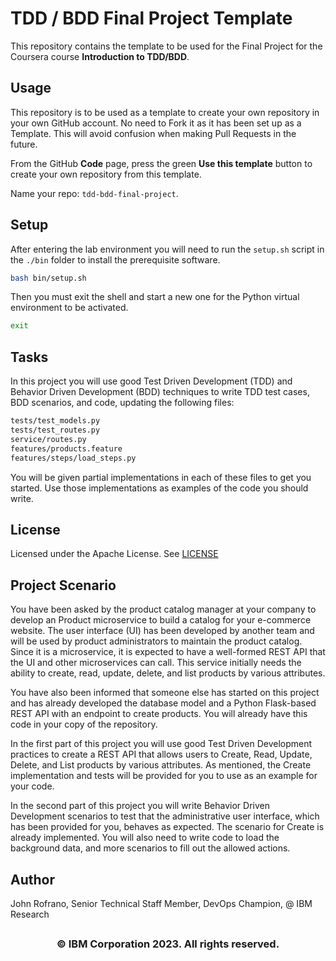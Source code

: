 # TDD / BDD Final Project Template

This repository contains the template to be used for the Final Project for the Coursera course **Introduction to TDD/BDD**.

## Usage

This repository is to be used as a template to create your own repository in your own GitHub account. No need to Fork it as it has been set up as a Template. This will avoid confusion when making Pull Requests in the future.

From the GitHub **Code** page, press the green **Use this template** button to create your own repository from this template. 

Name your repo: `tdd-bdd-final-project`.

## Setup

After entering the lab environment you will need to run the `setup.sh` script in the `./bin` folder to install the prerequisite software.

```bash
bash bin/setup.sh
```

Then you must exit the shell and start a new one for the Python virtual environment to be activated.

```bash
exit
```

## Tasks

In this project you will use good Test Driven Development (TDD) and Behavior Driven Development (BDD) techniques to write TDD test cases, BDD scenarios, and code, updating the following files:

```bash
tests/test_models.py
tests/test_routes.py
service/routes.py
features/products.feature
features/steps/load_steps.py
```

You will be given partial implementations in each of these files to get you started. Use those implementations as examples of the code you should write.

## License

Licensed under the Apache License. See [LICENSE](/LICENSE)

## Project Scenario

You have been asked by the product catalog manager at your company to develop an Product microservice to build a catalog for your e-commerce website. The user interface (UI) has been developed by another team and will be used by product administrators to maintain the product catalog. Since it is a microservice, it is expected to have a well-formed REST API that the UI and other microservices can call. This service initially needs the ability to create, read, update, delete, and list products by various attributes.

You have also been informed that someone else has started on this project and has already developed the database model and a Python Flask-based REST API with an endpoint to create products. You will already have this code in your copy of the repository.

In the first part of this project you will use good Test Driven Development practices to create a REST API that allows users to Create, Read, Update, Delete, and List products by various attributes. As mentioned, the Create implementation and tests will be provided for you to use as an example for your code.

In the second part of this project you will write Behavior Driven Development scenarios to test that the administrative user interface, which has been provided for you, behaves as expected. The scenario for Create is already implemented. You will also need to write code to load the background data, and more scenarios to fill out the allowed actions.

## Author

John Rofrano, Senior Technical Staff Member, DevOps Champion, @ IBM Research

## <h3 align="center"> © IBM Corporation 2023. All rights reserved. <h3/>
